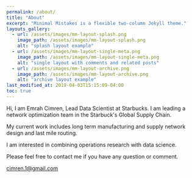 ```yaml
---
permalink: /about/
title: "About"
excerpt: "Minimal Mistakes is a flexible two-column Jekyll theme."
layouts_gallery:
  - url: /assets/images/mm-layout-splash.png
    image_path: /assets/images/mm-layout-splash.png
    alt: "splash layout example"
  - url: /assets/images/mm-layout-single-meta.png
    image_path: /assets/images/mm-layout-single-meta.png
    alt: "single layout with comments and related posts"
  - url: /assets/images/mm-layout-archive.png
    image_path: /assets/images/mm-layout-archive.png
    alt: "archive layout example"
last_modified_at: 2019-04-03T15:15:09-04:00
toc: true
---
```


Hi, I am Emrah Cimren, Lead Data Scientist at Starbucks. I am leading a network optimization team in the Starbuck's Global Supply Chain.

My current work includes long term manufacturing and supply network design and last mile routing. 

I am interested in combining operations research with data science.

Please feel free to contact me if you have any question or comment.

[cimren.1@gmail.com](mailto:cimren.1@gmail.com)
